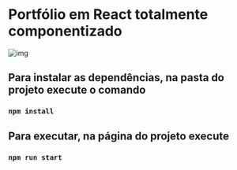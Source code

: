 # Portfólio em React totalmente componentizado

![img](src/assets/Portfolio.gif)

## Para instalar as dependências, na pasta do projeto execute o comando
### `npm install`

## Para executar, na página do projeto execute
### `npm run start`
